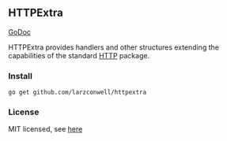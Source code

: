 HTTPExtra
---

[GoDoc](http://godoc.org/github.com/larzconwell/httpextra)

HTTPExtra provides handlers and other structures extending the capabilities of the standard
[HTTP](http://golang.org/pkg/net/http) package.

### Install
```
go get github.com/larzconwell/httpextra
```

### License
MIT licensed, see [here](https://raw.github.com/larzconwell/httpextra/master/LICENSE)

